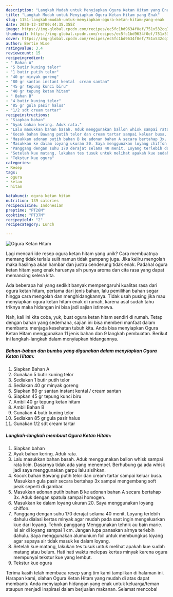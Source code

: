 ```yaml
---
description: "Langkah Mudah untuk Menyiapkan Ogura Ketan Hitam yang Enak"
title: "Langkah Mudah untuk Menyiapkan Ogura Ketan Hitam yang Enak"
slug: 1151-langkah-mudah-untuk-menyiapkan-ogura-ketan-hitam-yang-enak
date: 2020-12-18T00:44:35.355Z
image: https://img-global.cpcdn.com/recipes/ec5fc1bd9634f0ef/751x532cq70/ogura-ketan-hitam-foto-resep-utama.jpg
thumbnail: https://img-global.cpcdn.com/recipes/ec5fc1bd9634f0ef/751x532cq70/ogura-ketan-hitam-foto-resep-utama.jpg
cover: https://img-global.cpcdn.com/recipes/ec5fc1bd9634f0ef/751x532cq70/ogura-ketan-hitam-foto-resep-utama.jpg
author: Bertie Wise
ratingvalue: 3.4
reviewcount: 15
recipeingredient:
- " Bahan A"
- "5 butir kuning telor"
- "1 butir putih telor"
- "40 gr minyak goreng"
- "80 gr santan instant kental  cream santan"
- "45 gr tepung kunci biru"
- "40 gr tepung ketan hitam"
- " Bahan B"
- "4 butir kuning telor"
- "85 gr gula pasir halus"
- "1/2 sdt cream tartar"
recipeinstructions:
- "Siapkan bahan"
- "Ayak bahan kering. Aduk rata."
- "Lalu masukkan bahan basah. Aduk menggunakan ballon whisk sampai rata licin. Dasarnya tidak ada yang menempel. Berhubung ga ada whisk jadi saya menggunakan garpu lalu sisihkan."
- "Kocok bahan Bawang putih telor dan cream tartar sampai keluar busa. Masukkan gula pasir secara bertahap 3x sampai mengembang soft peak seperti di gambar."
- "Masukkan adonan putih bahan B ke adonan bahan A secara bertahap 3x. Aduk dengan spatula sampai homogen."
- "Masukkan ke dalam loyang ukuran 20. Saya menggunakan loyang chiffon."
- "Panggang dengan suhu 170 derajat selama 40 menit. Loyang terlebih dahulu dialasi kertas minyak agar mudah pada saat ingin mengeluarkan kue dari loyang. Tehnik panggang Menggunakan tehnik au bain marie. Isi air di loyang sampai 1 cm. Jangan lupa panaskan airnya terlebih dahulu. Saya menggunakan alumunium foil untuk membungkus loyang agar supaya air tidak masuk ke dalam loyang."
- "Setelah kue matang, lakukan tes tusuk untuk melihat apakah kue sudah matang atau belum. Hati hati waktu melepas kertas minyak karena ogura mempunyai tekstur kue yang lembut."
- "Tekstur kue ogura"
categories:
- Resep
tags:
- ogura
- ketan
- hitam

katakunci: ogura ketan hitam 
nutrition: 139 calories
recipecuisine: Indonesian
preptime: "PT26M"
cooktime: "PT37M"
recipeyield: "2"
recipecategory: Lunch

---
```



![Ogura Ketan Hitam](https://img-global.cpcdn.com/recipes/ec5fc1bd9634f0ef/751x532cq70/ogura-ketan-hitam-foto-resep-utama.jpg)

Lagi mencari ide resep ogura ketan hitam yang unik? Cara membuatnya memang tidak terlalu sulit namun tidak gampang juga. Jika keliru mengolah maka hasilnya akan hambar dan justru cenderung tidak enak. Padahal ogura ketan hitam yang enak harusnya sih punya aroma dan cita rasa yang dapat memancing selera kita.



Ada beberapa hal yang sedikit banyak mempengaruhi kualitas rasa dari ogura ketan hitam, pertama dari jenis bahan, lalu pemilihan bahan segar hingga cara mengolah dan menghidangkannya. Tidak usah pusing jika mau menyiapkan ogura ketan hitam enak di rumah, karena asal sudah tahu triknya maka hidangan ini bisa jadi sajian istimewa.


Nah, kali ini kita coba, yuk, buat ogura ketan hitam sendiri di rumah. Tetap dengan bahan yang sederhana, sajian ini bisa memberi manfaat dalam membantu menjaga kesehatan tubuh kita. Anda bisa menyiapkan Ogura Ketan Hitam menggunakan 11 jenis bahan dan 9 langkah pembuatan. Berikut ini langkah-langkah dalam menyiapkan hidangannya.

<!--inarticleads1-->

##### Bahan-bahan dan bumbu yang digunakan dalam menyiapkan Ogura Ketan Hitam:

1. Siapkan  Bahan A
1. Gunakan 5 butir kuning telor
1. Sediakan 1 butir putih telor
1. Sediakan 40 gr minyak goreng
1. Siapkan 80 gr santan instant kental / cream santan
1. Siapkan 45 gr tepung kunci biru
1. Ambil 40 gr tepung ketan hitam
1. Ambil  Bahan B
1. Gunakan 4 butir kuning telor
1. Sediakan 85 gr gula pasir halus
1. Gunakan 1/2 sdt cream tartar




<!--inarticleads2-->

##### Langkah-langkah membuat Ogura Ketan Hitam:

1. Siapkan bahan
1. Ayak bahan kering. Aduk rata.
1. Lalu masukkan bahan basah. Aduk menggunakan ballon whisk sampai rata licin. Dasarnya tidak ada yang menempel. Berhubung ga ada whisk jadi saya menggunakan garpu lalu sisihkan.
1. Kocok bahan Bawang putih telor dan cream tartar sampai keluar busa. Masukkan gula pasir secara bertahap 3x sampai mengembang soft peak seperti di gambar.
1. Masukkan adonan putih bahan B ke adonan bahan A secara bertahap 3x. Aduk dengan spatula sampai homogen.
1. Masukkan ke dalam loyang ukuran 20. Saya menggunakan loyang chiffon.
1. Panggang dengan suhu 170 derajat selama 40 menit. Loyang terlebih dahulu dialasi kertas minyak agar mudah pada saat ingin mengeluarkan kue dari loyang. Tehnik panggang Menggunakan tehnik au bain marie. Isi air di loyang sampai 1 cm. Jangan lupa panaskan airnya terlebih dahulu. Saya menggunakan alumunium foil untuk membungkus loyang agar supaya air tidak masuk ke dalam loyang.
1. Setelah kue matang, lakukan tes tusuk untuk melihat apakah kue sudah matang atau belum. Hati hati waktu melepas kertas minyak karena ogura mempunyai tekstur kue yang lembut.
1. Tekstur kue ogura




Terima kasih telah membaca resep yang tim kami tampilkan di halaman ini. Harapan kami, olahan Ogura Ketan Hitam yang mudah di atas dapat membantu Anda menyiapkan hidangan yang enak untuk keluarga/teman ataupun menjadi inspirasi dalam berjualan makanan. Selamat mencoba!
